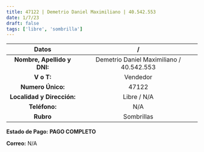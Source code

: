 ```yaml
---
title: 47122 | Demetrio Daniel Maximiliano | 40.542.553
date: 1/7/23
draft: false
tags: ['libre', 'sombrilla']
---
```


|          **Datos**          |                     /                    |
|:---------------------------:|:----------------------------------------:|
| **Nombre, Apellido y DNI:** | Demetrio Daniel Maximiliano / 40.542.553 |
|          **V o T:**         |                 Vendedor                 |
|      **Numero Único:**      |                   47122                  |
|  **Localidad y Dirección:** |                Libre / N/A               |
|        **Teléfono:**        |                    N/A                   |
|          **Rubro**          |                Sombrillas                |

**Estado de Pago:** **PAGO COMPLETO**

**Correo:** N/A
